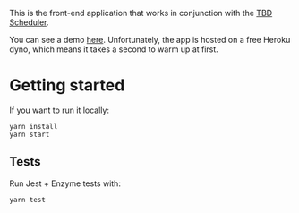This is the front-end application that works in conjunction with the [TBD Scheduler](https://github.com/sbcreates/tbd-scheduler).

You can see a demo [here](http://timetablr.ca). Unfortunately, the app is hosted on a free Heroku dyno, which means it takes a second to warm up at first.

# Getting started
If you want to run it locally:

```
yarn install
yarn start
```

## Tests

Run Jest + Enzyme tests with: 

```
yarn test
```